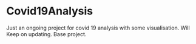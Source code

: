 # Covid19Analysis
Just an ongoing project for covid 19 analysis with some visualisation. Will Keep on updating. Base project.
